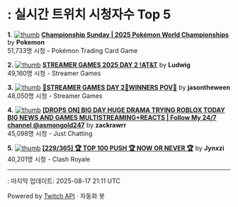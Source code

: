 # : 실시간 트위치 시청자수 Top 5

**1.** [![thumb](https://static-cdn.jtvnw.net/previews-ttv/live_user_pokemon-320x180.jpg)](https://twitch.tv/Pokemon)
**[Championship Sunday | 2025 Pokémon World Championships](https://twitch.tv/Pokemon)** by **Pokemon**<br>51,733명 시청  - Pokémon Trading Card Game

**2.** [![thumb](https://static-cdn.jtvnw.net/previews-ttv/live_user_ludwig-320x180.jpg)](https://twitch.tv/Ludwig)
**[STREAMER GAMES 2025 DAY 2 !AT&T](https://twitch.tv/Ludwig)** by **Ludwig**<br>49,160명 시청  - Streamer Games

**3.** [![thumb](https://static-cdn.jtvnw.net/previews-ttv/live_user_jasontheween-320x180.jpg)](https://twitch.tv/jasontheween)
**[🔴STREAMER GAMES DAY 2🔴WINNERS POV🔴](https://twitch.tv/jasontheween)** by **jasontheween**<br>48,050명 시청  - Streamer Games

**4.** [![thumb](https://static-cdn.jtvnw.net/previews-ttv/live_user_zackrawrr-320x180.jpg)](https://twitch.tv/zackrawrr)
**[[DROPS ON] BIG DAY HUGE DRAMA TRYING ROBLOX TODAY BIG NEWS AND GAMES MULTISTREAMING+REACTS | Follow My 24/7 channel @asmongold247](https://twitch.tv/zackrawrr)** by **zackrawrr**<br>45,098명 시청  - Just Chatting

**5.** [![thumb](https://static-cdn.jtvnw.net/previews-ttv/live_user_jynxzi-320x180.jpg)](https://twitch.tv/Jynxzi)
**[[229/365] 🏆 TOP 100 PUSH 🏆 NOW OR NEVER 🏆](https://twitch.tv/Jynxzi)** by **Jynxzi**<br>40,201명 시청  - Clash Royale


---
: 마지막 업데이트: 2025-08-17 21:11 UTC

Powered by [Twitch API](https://dev.twitch.tv/docs/api/reference) · 자동화 봇
